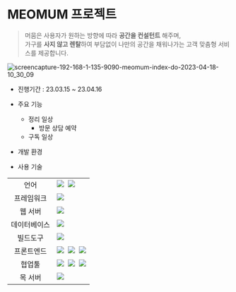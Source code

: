 # MEOMUM 프로젝트
> 머뭄은 사용자가 원하는 방향에 따라 <strong>공간을 컨설턴트</strong> 해주며,<br>가구를 <strong>사지 않고 렌탈</strong>하여 부담없이 나만의 공간을 채워나가는 고객 맞춤형 서비스를 제공합니다.

![screencapture-192-168-1-135-9090-meomum-index-do-2023-04-18-10_30_09](https://user-images.githubusercontent.com/121777501/232715248-5e492968-5ede-42d1-b52c-1836e25621d8.png)

- 진행기간 : 23.03.15 ~ 23.04.16

- 주요 기능
  - 정리 일상
    - 방문 상담 예약
  - 구독 일상
- 개발 환경



- 사용 기술
<table>
<tr>
 <td align="center">언어</td>
 <td>
  <img src="https://img.shields.io/badge/java-007396?style=for-the-badge&logo=java&logoColor=white">&nbsp
  <img src="https://img.shields.io/badge/JavaScript-F7DF1E?style=for-the-badge&logo=javascript&logoColor=black"/>&nbsp
 </td>
</tr>
<tr>
 <td align="center">프레임워크</td>
 <td>
   <img src="https://img.shields.io/badge/spring-6DB33F?style=for-the-badge&logo=spring&logoColor=white"> &nbsp
</tr>
<tr>
 <td align="center">웹 서버</td>
 <td>
  <img src="https://img.shields.io/badge/Apache Tomcat-F8DC75?style=for-the-badge&logo=apachetomcat&logoColor=black"/> &nbsp 
</tr>
<tr>
 <td align="center">데이터베이스</td>
 <td>
  <img src="https://img.shields.io/badge/ORACLE-F80000?style=for-the-badge&logo=oracle&logoColor=white"/>&nbsp
 </td>
</tr>
<tr>
</tr>
<tr>
 <td align="center">빌드도구</td>
 <td>
  <img src="https://img.shields.io/badge/apachemaven-C71A36?style=for-the-badge&logo=Storybook&logoColor=white"/>&nbsp 
 </td>
</tr>
<tr>
 <td align="center">프론트엔드</td>
 <td>
    <img src="https://img.shields.io/badge/Bootstrapap-7952B3?style=for-the-badge&logo=bootstrap&logoColor=white"/>&nbsp 
    <img src="https://img.shields.io/badge/HTML5-E34F26?style=for-the-badge&logo=html5&logoColor=white"/>&nbsp 
    <img src="https://img.shields.io/badge/CSS3-1572B6?style=for-the-badge&logo=css3&logoColor=white"/>
 </td>
</tr>
<tr>
 <td align="center">협업툴</td>
 <td>
    <img src="https://img.shields.io/badge/GitHub-181710?style=for-the-badge&logo=GitHub&logoColor=white"/>&nbsp 
    <img src="https://img.shields.io/badge/Notion-000000?style=for-the-badge&logo=Notion&logoColor=white"/>&nbsp 
    <img src="https://img.shields.io/badge/Google Cloud-4285F4?style=for-the-badge&logo=Google Cloud&logoColor=white"/>
 </td>
</tr>
<tr>
 <td align="center">목 서버</td>
 <td>
  <img src="https://img.shields.io/badge/postman-FF6C37?style=for-the-badge&logo=postman&logoColor=white"/> &nbsp 
</tr>
</table>
   
